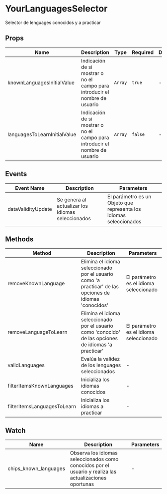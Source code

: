# YourLanguagesSelector

Selector de lenguages conocidos y a practicar

## Props

<!-- @vuese:YourLanguagesSelector:props:start -->
|Name|Description|Type|Required|Default|
|---|---|---|---|---|
|knownLanguagesInitialValue|Indicación de si mostrar o no el campo para introducir el nombre de usuario|`Array`|`true`|-|
|languagesToLearnInitialValue|Indicación de si mostrar o no el campo para introducir el nombre de usuario|`Array`|`false`|-|

<!-- @vuese:YourLanguagesSelector:props:end -->


## Events

<!-- @vuese:YourLanguagesSelector:events:start -->
|Event Name|Description|Parameters|
|---|---|---|
|dataValidityUpdate|Se genera al actualizar los idiomas seleccionados|El parámetro  es un Objeto que representa los idiomas seleccionados|

<!-- @vuese:YourLanguagesSelector:events:end -->


## Methods

<!-- @vuese:YourLanguagesSelector:methods:start -->
|Method|Description|Parameters|
|---|---|---|
|removeKnownLanguage|Elimina el idioma seleccionado por el usuario como 'a practicar' de las opciones de idiomas 'conocidos'|El parámetro es el idioma seleccionado|
|removeLanguageToLearn|Elimina el idioma seleccionado por el usuario como 'conocido' de las opciones de idiomas 'a practicar'|El parámetro es el idioma seleccionado|
|validLanguages|Evalúa la validez de los lenguages seleccionados|-|
|filterItemsKnownLanguages|Inicializa los idiomas conocidos|-|
|filterItemsLanguagesToLearn|Inicializa los idiomas a practicar|-|

<!-- @vuese:YourLanguagesSelector:methods:end -->


## Watch

<!-- @vuese:YourLanguagesSelector:watch:start -->
|Name|Description|Parameters|
|---|---|---|
|chips_known_languages|Observa los idiomas seleccionados como conocidos por el usuario y realiza las actualizaciones oportunas|-|

<!-- @vuese:YourLanguagesSelector:watch:end -->


